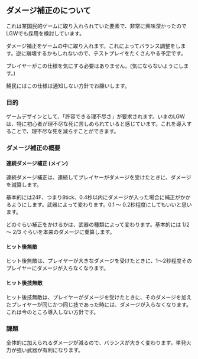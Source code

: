 ## ダメージ補正のについて

これは某国民的ゲームに取り入れられていた要素で、非常に興味深かったのでLGWでも採用を検討しています。

ダメージ補正をゲームの中に取り入れます。これによってバランス調整をします。逆に崩壊するかもしれないので、テストプレイをたくさんやる予定です。

プレイヤーがこの仕様を気にする必要はありません。(気にならないようにします。)


鯖民にはこの仕様は通知しない方針でお願いします。

### 目的

ゲームデザインとして、「許容できる理不尽さ」が要求されます。いまのLGWは、特に初心者が理不尽な死に苦しめられていると感じています。これを導入することで、理不尽な死を減らすことができます。

### ダメージ補正の概要

#### 連続ダメージ補正 (メイン)

連続ダメージ補正は、連続してプレイヤーがダメージを受けたときに、ダメージを減算します。

基本的には24F、つまり8tick、0.4秒以内にダメージが入った場合に補正がかかるようにします。武器によって変わります。0.1 ～ 0.2秒程度にしてもいいと思います。

どのぐらい補正をかけるかは、武器の種類によって変わります。基本的には 1/2 ～ 2/3 ぐらいを本来のダメージに乗算します。

#### ヒット後無敵

ヒット後無敵は、プレイヤーが大きなダメージを受けたときに、1～2秒程度そのプレイヤーにダメージが入らなくなります。

#### ヒット後技無敵

ヒット後技無敵は、プレイヤーがダメージを受けたときに、そのダメージを加えたプレイヤーが同じかつ同じ技であった時には、ダメージが入らなくなります。これは今のところ導入しない方針です。

### 課題

全体的に加えられるダメージが減るので、バランスが大きく変わります。単発火力が強い武器が有利になります。
